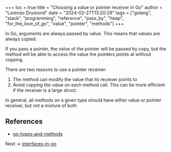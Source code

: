 +++
toc = true
title = "Choosing a value or pointer receiver in Go"
author = "Lorenzo Drumond"
date = "2024-02-27T13:20:29"
tags = ["golang",  "stack",  "programming",  "reference",  "pass_by",  "heap",  "for_the_love_of_go",  "value",  "pointer",  "methods"]
+++



In Go, arguments are always passed by value. This means that values are always copied.

If you pass a pointer, the value of the pointer will be passed by copy, but the method will be able to access the value the pointers points at without copying.

There are two reasons to use a pointer receiver:

1. The method can modify the value that its receiver points to
2. Avoid copying the value on each method call. This can be more efficient if the receiver is a large struct.

In general, all methods on a given type should have either value or pointer receiver, but not a mixture of both


## References
- [go-types-and-methods](/wiki/go-types-and-methods/)

Next -> [interfaces-in-go](/wiki/interfaces-in-go/)
